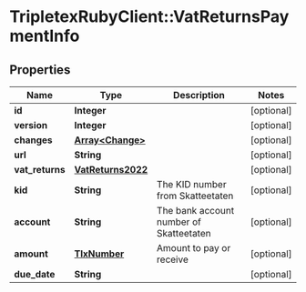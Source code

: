 # TripletexRubyClient::VatReturnsPaymentInfo

## Properties
Name | Type | Description | Notes
------------ | ------------- | ------------- | -------------
**id** | **Integer** |  | [optional] 
**version** | **Integer** |  | [optional] 
**changes** | [**Array&lt;Change&gt;**](Change.md) |  | [optional] 
**url** | **String** |  | [optional] 
**vat_returns** | [**VatReturns2022**](VatReturns2022.md) |  | [optional] 
**kid** | **String** | The KID number from Skatteetaten | [optional] 
**account** | **String** | The bank account number of Skatteetaten | [optional] 
**amount** | [**TlxNumber**](TlxNumber.md) | Amount to pay or receive | [optional] 
**due_date** | **String** |  | [optional] 


